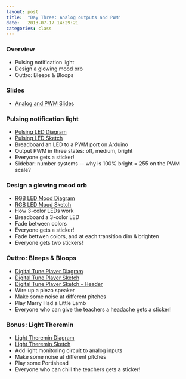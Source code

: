 ```yaml
---
layout: post
title:  "Day Three: Analog outputs and PWM"
date:   2013-07-17 14:29:21
categories: class
---
```


### Overview

* Pulsing notification light
* Design a glowing mood orb
* Outtro: Bleeps & Bloops

### Slides

* [Analog and PWM Slides](https://docs.google.com/presentation/d/12bd8uHvKZANBWFjK9huWuNpiCIWGVpAV_4cKFGDwwpI)

### Pulsing notification light

* [Pulsing LED Diagram](https://raw.github.com/collexion/arduinoclass/master/Day3/Analog_LED_Pulsing/Analog_LED_Pulsing_bb.pdf)
* [Pulsing LED Sketch](https://raw.github.com/collexion/arduinoclass/master/Day3/Analog_LED_Pulsing/Analog_LED_Pulsing.ino)
* Breadboard an LED to a PWM port on Arduino
* Output PWM in three states: off, medium, bright
* Everyone gets a sticker!
* Sidebar: number systems -- why is 100% bright = 255 on the PWM scale?

### Design a glowing mood orb

* [RGB LED Mood Diagram](https://raw.github.com/collexion/arduinoclass/master/Day3/Analog_LED_RGB/Analog_LED_RGB_bb.pdf)
* [RGB LED Mood Sketch](https://raw.github.com/collexion/arduinoclass/master/Day3/Analog_LED_RGB/Analog_LED_RGB.ino)
* How 3-color LEDs work
* Breadboard a 3-color LED
* Fade between colors
* Everyone gets a sticker!
* Fade bettwen colors, and at each transition dim & brighten
* Everyone gets two stickers!

### Outtro: Bleeps & Bloops

* [Digital Tune Player Diagram](https://raw.github.com/collexion/arduinoclass/master/Day3/toneMelody/toneMelody_bb.pdf)
* [Digital Tune Player Sketch](https://raw.github.com/collexion/arduinoclass/master/Day3/toneMelody/toneMelody.ino)
* [Digital Tune Player Sketch - Header](https://raw.github.com/collexion/arduinoclass/master/Day3/toneMelody/pitches.h)
* Wire up a piezo speaker
* Make some noise at different pitches
* Play Marry Had a Little Lamb
* Everyone who can give the teachers a headache gets a sticker!

### Bonus: Light Theremin

* [Light Theremin Diagram](https://raw.github.com/collexion/arduinoclass/master/Day3/tonePitchFollower/tonePitchFollower_bb.pdf)
* [Light Theremin Sketch](https://raw.github.com/collexion/arduinoclass/master/Day3/tonePitchFollower/tonePitchFollower.ino)
* Add light monitoring circuit to analog inputs
* Make some noise at different pitches
* Play some Portishead
* Everyone who can chill the teachers gets a sticker!
